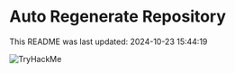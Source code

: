 # Auto Regenerate Repository

This README was last updated: 2024-10-23 15:44:19

 ![TryHackMe](https://tryhackme.com/badge/533634)